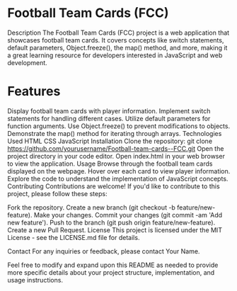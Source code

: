 # Football Team Cards (FCC)
Description
The Football Team Cards (FCC) project is a web application that showcases football team cards. It covers concepts like switch statements, default parameters, Object.freeze(), the map() method, and more, making it a great learning resource for developers interested in JavaScript and web development.

# Features
Display football team cards with player information.
Implement switch statements for handling different cases.
Utilize default parameters for function arguments.
Use Object.freeze() to prevent modifications to objects.
Demonstrate the map() method for iterating through arrays.
Technologies Used
HTML
CSS
JavaScript
Installation
Clone the repository: git clone https://github.com/yourusername/Football-team-cards--FCC.git
Open the project directory in your code editor.
Open index.html in your web browser to view the application.
Usage
Browse through the football team cards displayed on the webpage.
Hover over each card to view player information.
Explore the code to understand the implementation of JavaScript concepts.
Contributing
Contributions are welcome! If you'd like to contribute to this project, please follow these steps:

Fork the repository.
Create a new branch (git checkout -b feature/new-feature).
Make your changes.
Commit your changes (git commit -am 'Add new feature').
Push to the branch (git push origin feature/new-feature).
Create a new Pull Request.
License
This project is licensed under the MIT License - see the LICENSE.md file for details.

Contact
For any inquiries or feedback, please contact Your Name.

Feel free to modify and expand upon this README as needed to provide more specific details about your project structure, implementation, and usage instructions.